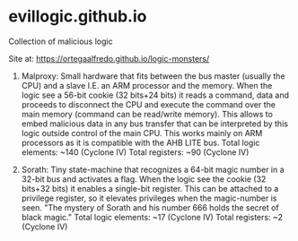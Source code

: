 # evillogic.github.io
Collection of malicious logic

Site at: https://ortegaalfredo.github.io/logic-monsters/

1. Malproxy: Small hardware that fits between the bus master (usually the CPU) and a slave I.E. an ARM processor and the memory. When the logic see a 56-bit cookie (32 bits+24 bits) it reads a command, data and proceeds to disconnect the CPU and execute the command over the main memory (command can be read/write memory). This allows to embed malicious data in any bus transfer that can be interpreted by this logic outside control of the main CPU. This works mainly on ARM processors as it is compatible with the AHB LITE bus.
Total logic elements: ~140 (Cyclone IV)
Total registers: ~90 (Cyclone IV)

2. Sorath: Tiny state-machine that recognizes a 64-bit magic number in a 32-bit bus and activates a flag. When the logic see the cookie (32 bits+32 bits) it enables a single-bit register. This can be attached to a privilege register, so it elevates privileges when the magic-number is seen. "The mystery of Sorath and his number 666 holds the secret of black magic."
Total logic elements: ~17 (Cyclone IV)
Total registers: ~2 (Cyclone IV)

